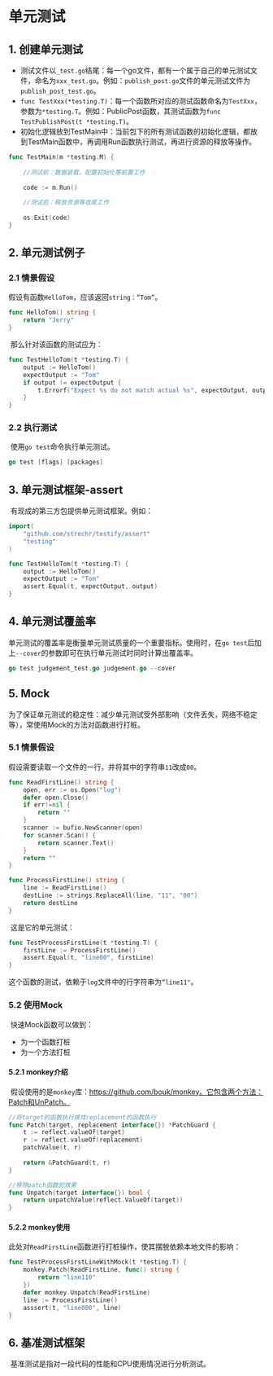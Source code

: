 # 单元测试

## 1. 创建单元测试

* 测试文件以`_test.go`结尾：每一个go文件，都有一个属于自己的单元测试文件，命名为`xxx_test.go`。例如：`publish_post.go`文件的单元测试文件为`publish_post_test.go`。
* `func TestXxx(*testing.T)`：每一个函数所对应的测试函数命名为`TestXxx`，参数为`*testing.T`。例如：PublicPost函数，其测试函数为`func TestPublishPost(t *testing.T)`。
* 初始化逻辑放到TestMain中：当前包下的所有测试函数的初始化逻辑，都放到TestMain函数中，再调用Run函数执行测试，再进行资源的释放等操作。

```go
func TestMain(m *testing.M) {
    
    //测试前：数据装载，配置初始化等前置工作
    
    code := m.Run()
    
    //测试后：释放资源等收尾工作
    
    os.Exit(code)
}
```

## 2. 单元测试例子

### 2.1 情景假设

​	假设有函数`HelloTom`，应该返回`string：“Tom”`。

```go
func HelloTom() string {
    return "Jerry"
}
```

​	那么针对该函数的测试应为：

```go
func TestHelloTom(t *testing.T) {
    output := HelloTom()
    expectOutput := "Tom"
    if output != expectOutput {
        t.Errorf("Expect %s do not match actual %s", expectOutput, output)
    }
}
```

### 2.2 执行测试

​	使用`go test`命令执行单元测试。

```go
go test [flags] [packages]
```

## 3. 单元测试框架-assert

​	有现成的第三方包提供单元测试框架。例如：

```go
import(
	"github.com/strechr/testify/assert"
    "testing"
)

func TestHelloTom(t *testing.T) {
    output := HelloTom()
    expectOutput := "Tom"
    assert.Equal(t, expectOutput, output)
}
```

## 4. 单元测试覆盖率

​	单元测试的覆盖率是衡量单元测试质量的一个重要指标。使用时，在`go test`后加上`--cover`的参数即可在执行单元测试时同时计算出覆盖率。

```go
go test judgement_test.go judgement.go --cover
```

## 5. Mock

​	为了保证单元测试的稳定性：减少单元测试受外部影响（文件丢失，网络不稳定等），常使用Mock的方法对函数进行打桩。

### 5.1 情景假设

​	假设需要读取一个文件的一行，并将其中的字符串`11`改成`00`。

```go
func ReadFirstLine() string {
    open, err := os.Open("log")
    defer open.Close()
    if err!=nil {
        return ""
    }
    scanner := bufio.NewScanner(open)
    for scanner.Scan() {
        return scanner.Text()
    }
    return ""
}

func ProcessFirstLine() string {
    line := ReadFirstLine()
    destLine := strings.ReplaceAll(line, "11", "00")
    return destLine
}
```

​	这是它的单元测试：

```go
func TestProcessFirstLine(t *testing.T) {
    firstLine := ProcessFirstLine()
    assert.Equal(t, "line00", firstLine)
}
```

​	这个函数的测试，依赖于`log`文件中的行字符串为`“line11"`。

### 5.2 使用Mock

​	快速Mock函数可以做到：

* 为一个函数打桩
* 为一个方法打桩

#### 5.2.1 monkey介绍

​	假设使用的是`monkey`库：https://github.com/bouk/monkey。它包含两个方法：Patch和UnPatch。

```go
//将target的函数执行换成replacement的函数执行
func Patch(target, replacement interface{}) *PatchGuard {
    t := reflect.valueOf(target)
    r := reflect.valueOf(replacement)
    patchValue(t, r)
    
    return &PatchGuard(t, r)
}

//移除patch函数的效果
func Unpatch(target interface{}) bool {
    return unpatchValue(reflect.ValueOf(target))
}
```

#### 5.2.2 monkey使用

​	此处对`ReadFirstLine`函数进行打桩操作，使其摆脱依赖本地文件的影响：

```go
func TestProcessFirstLineWithMock(t *testing.T) {
    monkey.Patch(ReadFirstLine, func() string {
        return "line110"
    })
    defer monkey.Unpatch(ReadFirstLine)
    line := ProcessFirstLine()
    asssert(t, "line000", line)
}
```

## 6. 基准测试框架

​	基准测试是指对一段代码的性能和CPU使用情况进行分析测试。